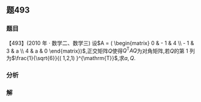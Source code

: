 ## 题493
### 题目
【493】(2010 年 · 数学二、数学三) 设$A = ( \begin{matrix} 0 &  - 1 & 4 \\   - 1 & 3 & a \\  4 & a & 0 \end{matrix})$,正交矩阵$Q$使得${Q}^{\mathrm{T}}{AQ}$为对角矩阵,若$Q$的第 1 列为$\frac{1}{\sqrt{6}}{( 1,2,1) }^{\mathrm{T}}$,求$a, Q$.
### 分析

### 解
